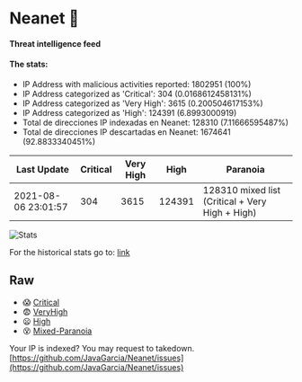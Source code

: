 # Neanet :hocho:
#### Threat intelligence feed
#### The stats:

- IP Address with malicious activities reported: 1802951 (100%)
- IP Address categorized as 'Critical':  304 (0.0168612458131%)
- IP Address categorized as 'Very High':  3615 (0.200504617153%)
- IP Address categorized as 'High':  124391 (6.8993000919)
- Total de direcciones IP indexadas en Neanet:  128310 (7.11666595487%)
- Total de direcciones IP descartadas en Neanet:  1674641 (92.8833340451%)

| Last Update | Critical | Very High | High | Paranoia |
| --- | --- | --- | --- | --- |
| 2021-08-06 23:01:57 | 304 | 3615 | 124391 | 128310 mixed list (Critical + Very High + High)|

![Stats](https://docs.google.com/spreadsheets/d/e/2PACX-1vSnaNMIXVabIpDJjufMlzH7poXnshF3mgd8Is1g9ytUEzVsP5my4Trn8f-xkoLLQ38xpL3HtmUexLo6/pubchart?oid=501124687&format=image)

For the historical stats go to: [link](/stats.csv)
## Raw
- :scream: [Critical](https://raw.githubusercontent.com/JavaGarcia/Neanet/master/blacklists/neanet_critical.txt)
- :fearful: [VeryHigh](https://raw.githubusercontent.com/JavaGarcia/Neanet/master/blacklists/neanet_veryHigh.txtt)
- :frowning: [High](https://raw.githubusercontent.com/JavaGarcia/Neanet/master/blacklists/neanet_high.txt)
- :dizzy_face: [Mixed-Paranoia](https://raw.githubusercontent.com/JavaGarcia/Neanet/master/blacklists/neanet_all.txt)


Your IP is indexed? You may request to takedown. [https://github.com/JavaGarcia/Neanet/issues](https://github.com/JavaGarcia/Neanet/issues)
































































































































































































































































































































































































































































































































































































































































































































































































































































































































































































































































































































































































































































































































































































































































































































































































































































































































































































































































































































































































































































































































































































































































































































































































































































































































































































































































































































































































































































































































































































































































































































































































































































































































































































































































































































































































































































































































































































































































































































































































































































































































































































































































































































































































































































































































































































































































































































































































































































































































































































































































































































































































































































































































































































































































































































































































































































































































































































































































































































































































































































































































































































































































































































































































































































































































































































































































































































































































































































































































































































































































































































































































































































































































































































































































































































































































































































































































































































































































































































































































































































































































































































































